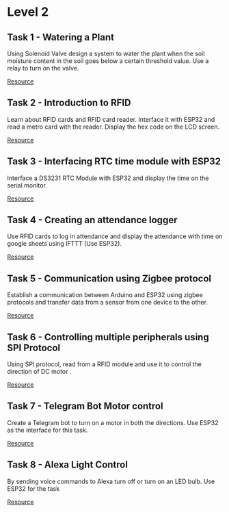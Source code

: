 # Level 2

##  Task 1 - Watering a Plant 

Using Solenoid Valve design a system to water the plant when the soil moisture content in the soil goes below a certain threshold value. Use a relay to turn on the valve. 

[Resource](https://circuitdigest.com/microcontroller-projects/how-to-control-solenoid-valve-using-arduino)


##   Task 2 - Introduction to RFID

Learn about RFID cards and RFID card reader. Interface it with ESP32 and read a metro card with the reader. Display the hex code on the LCD screen. 

[Resource](https://www.instructables.com/ESP32-With-RFID-Access-Control/)


## Task 3 - Interfacing RTC time module with ESP32

Interface a DS3231 RTC Module with ESP32 and display the time on the serial monitor.

[Resource](https://how2electronics.com/esp32-ds3231-based-real-time-clock/)


## Task 4 - Creating an attendance logger

Use RFID cards to log in attendance and display the attendance with time on google sheets using IFTTT (Use ESP32).

[Resource](https://randomnerdtutorials.com/esp32-esp8266-publish-sensor-readings-to-google-sheets/)

##  Task 5 - Communication using Zigbee protocol 

Establish a communication between Arduino and ESP32 using zigbee protocols and transfer data from a sensor from one device to the other.

[Resource](https://www.instructables.com/Setting-Up-Zigbee-Communication-to-Transfer-Data-B/)


##   Task 6 - Controlling multiple peripherals using SPI Protocol

Using SPI protocol, read from a RFID module and use it to control the direction of DC motor .

[Resource](https://randomnerdtutorials.com/esp32-spi-communication-arduino/)


## Task 7 - Telegram Bot Motor control

Create a Telegram bot to turn on a motor in both the directions. Use ESP32 as the interface for this task.

[Resource](https://www.instructables.com/ESP32-Based-Telegram-Bot/)


## Task 8 - Alexa Light Control

By sending voice commands to Alexa turn off or turn on an LED bulb. Use ESP32 for the task

[Resource](https://randomnerdtutorials.com/alexa-echo-with-esp32-and-esp8266/)
